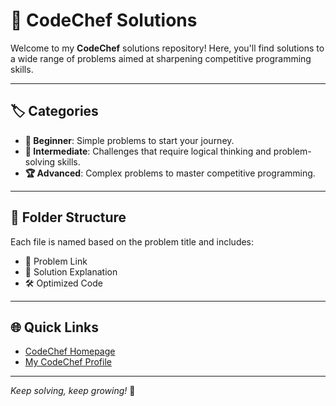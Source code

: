 # 🍲 CodeChef Solutions

Welcome to my **CodeChef** solutions repository! Here, you'll find solutions to a wide range of problems aimed at sharpening competitive programming skills.

---

## 🏷️ Categories
- **🌟 Beginner**: Simple problems to start your journey.
- **🔑 Intermediate**: Challenges that require logical thinking and problem-solving skills.
- **🏆 Advanced**: Complex problems to master competitive programming.

---

## 📂 Folder Structure
Each file is named based on the problem title and includes:
- 📎 Problem Link
- 📝 Solution Explanation
- 🛠️ Optimized Code

---

## 🌐 Quick Links
- [CodeChef Homepage](https://www.codechef.com)
- [My CodeChef Profile](https://www.codechef.com/users/jyothishi) 

---

_Keep solving, keep growing!_ 🚀
